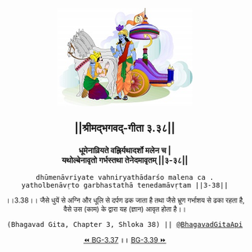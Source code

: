 <center><img src="../../asset/BG.png" alt="#API #bhagavadgitaapi #slok #nodejs #js #api #gitaapi #krishna #hinduism #vedic #ISKCON #shreemadbhagavadgita #technology"/>
<h2>||श्रीमद्‍भगवद्‍-गीता ३.३८||</h2>
<h3>धूमेनाव्रियते वह्निर्यथादर्शो मलेन च |<br/>यथोल्बेनावृतो गर्भस्तथा तेनेदमावृतम् ||३-३८||</h3>
<pre>dhūmenāvriyate vahniryathādarśo malena ca .<br/>yatholbenāvṛto garbhastathā tenedamāvṛtam ||3-38||</pre>
<p>।।3.38।। जैसे धुयें से अग्नि और धूलि से दर्पण ढक जाता है तथा जैसे भ्रूण गर्भाशय से ढका रहता है, वैसे उस (काम) के द्वारा यह (ज्ञान) आवृत होता है।।</p>
<pre>(Bhagavad Gita, Chapter 3, Shloka 38) || <a href="https://twitter.com/bhagavadgitaapi">@BhagavadGitaApi</a></pre><a href="../../3/37">⏪  BG-3.37</a><b>        ।।        </b><a href="../../3/39">BG-3.39  ⏩</a></center></center>